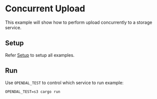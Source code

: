 # Concurrent Upload

This example will show how to perform upload concurrently to a storage service.

## Setup

Refer [Setup](../README.md) to setup all examples.

## Run

Use `OPENDAL_TEST` to control which service to run example:

```shell
OPENDAL_TEST=s3 cargo run
```